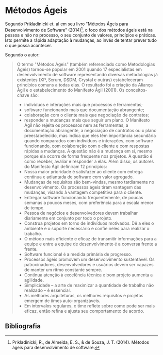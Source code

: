 # Métodos Ágeis

Segundo Prikladinicki et. al em seu livro "Métodos Ágeis para Desenvolvimento de Software" (2014)[^1], o foco dos métodos 
ágeis está na pessoa e não no processo, o seu conjunto de valores, princípios e práticas. Isto permite a rápida 
adaptação à mudanças, ao invés de tentar prever tudo o que possa acontecer.

Segundo o autor:

> O termo "Métodos Ágeis" (também referenciado como Metodologias Ágeis) tornou-se popular em 2001 quando 17 
> especialistas em desenvolvimento de software representando diversas metodologias já existentes (XP, Scrum, DSDM, 
> Crystal e outras) estabeleceram princípios comuns a todas elas. O resultado foi a criação da Aliança Ágil e o 
> estabelecimento do Manifesto Ágil (2001). Os conceitos-chave são:
> * indivíduos e interações mais que processos e ferramentas;
> * software funcionando mais que documentação abrangente;
> * colaboração com o cliente mais que negociação de contratos;
> * responder a mudanças mais que seguir um plano.
> O Manifesto Ágil não rejeita os processos nem as ferramentas, a documentação abrangente, a negociação de
> contratos ou o plano preestabelecido, mas indica que eles têm importância secundária quando comparados com
> indivíduos e interações, com software funcionando, com colaboração com o cliente e com respostas rápidas a
> mudanças. A questão não é a mudança em si, mesmo porque ela ocorre de forma frequente nos projetos. A questão
> é como receber, avaliar e responder a elas.
> Além disso, os autores do Manifesto Ágil definiram 12 princípios: 
> * Nossa maior prioridade é satisfazer ao cliente com entrega contínua e adiantada de software com valor agregado. 
> * Mudanças de requisitos são bem-vindas, mesmo tardiamente no desenvolvimento. Os processos ágeis tiram vantagem das 
>   mudanças, visando à vantagem competitiva para o cliente.
> * Entregar software funcionando frequentemente, de poucas semanas a poucos meses, com preferência para a escala menor 
>   de tempo. 
> * Pessoa de negócios e desenvolvedores devem trabalhar diariamente em conjunto por todo o projeto. 
> * Construa projetos em torno de indivíduos motivados. Dê a eles o ambiente e o suporte necessário e confie neles para 
>   realizar o trabalho. 
> * O método mais eficiente e eficaz de transmitir informações para a equipe e entre a equipe de desenvolvimento é a 
>   conversa frente a frente. 
> * Software funcional é a medida primária de progresso. 
> * Processos ágeis promovem um desenvolvimento sustentável. Os patrocinadores, desenvolvedores e usuários devem ser 
>   capazes de manter um ritmo constante sempre. 
> * Contínua atenção à excelência técnica e bom projeto aumenta a agilidade. 
> * Simplicidade – a arte de maximizar a quantidade de trabalho não realizado – é essencial.
> * As melhores arquiteturas, os melhores requisitos e projetos emergem de times auto-organizáveis. 
> * Em intervalos regulares, o time reflete sobre como pode ser mais eficaz, então refina e ajusta seu comportamento de 
>   acordo.


## Bibliografia 

[^1]: Prikladinicki, R., de Almeida, E. S., & de Souza, J. T. (2014). Métodos ágeis para desenvolvimento de software.